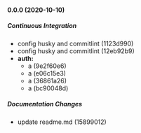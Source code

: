 #### 0.0.0 (2020-10-10)

##### Continuous Integration

*  config husky and commitlint (1123d990)
*  config husky and commitlint (12eb92b9)
* **auth:**
  *  a (9e2f60e6)
  *  a (e06c15e3)
  *  a (36861a26)
  *  a (bc90048d)

##### Documentation Changes

*  update readme.md (15899012)

